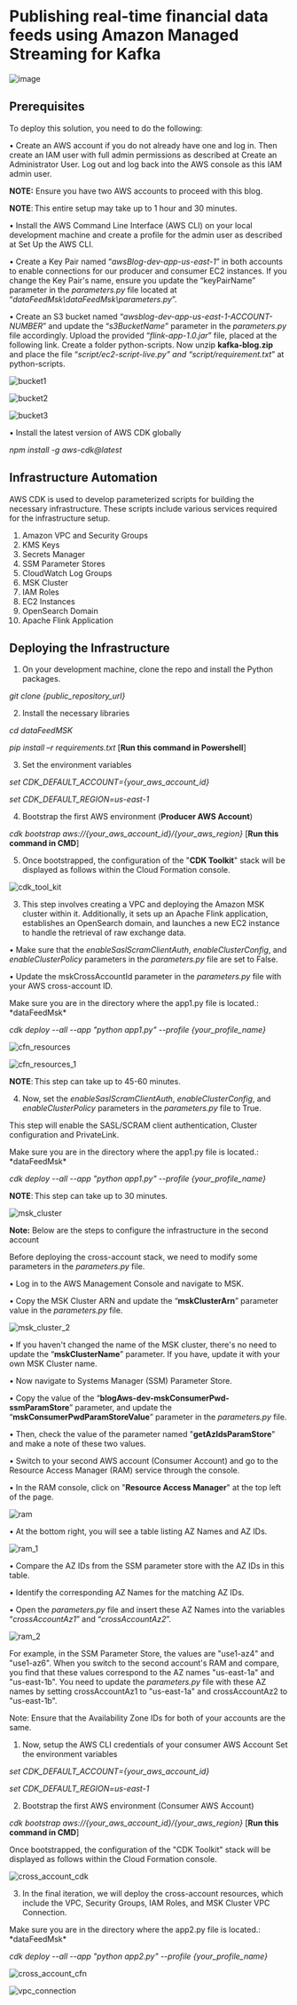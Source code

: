 # Publishing real-time financial data feeds using Amazon Managed Streaming for Kafka

![image](https://github.com/uzairmansoor/dataFeed-MSK-cdk/assets/82077348/f7f19884-9d49-4f70-8246-8cdb8356380d)

## Prerequisites

To deploy this solution, you need to do the following: 
 
•	Create an AWS account if you do not already have one and log in. Then create an IAM user with full admin permissions as described at Create an Administrator User. Log out and log back into the AWS console as this IAM admin user.

**NOTE:** Ensure you have two AWS accounts to proceed with this blog.

**NOTE**: This entire setup may take up to 1 hour and 30 minutes.

•	Install the AWS Command Line Interface (AWS CLI) on your local development machine and create a profile for the admin user as described at Set Up the AWS CLI.   

•	Create a Key Pair named “*awsBlog-dev-app-us-east-1*” in both accounts to enable connections for our producer and consumer EC2 instances. If you change the Key Pair's name, ensure you update the “keyPairName” parameter in the *parameters.py* file located at
“*dataFeedMsk\dataFeedMsk\parameters.py*”.

•	Create an S3 bucket named “*awsblog-dev-app-us-east-1-ACCOUNT-NUMBER*” and update the “*s3BucketName*” parameter in the *parameters.py* file accordingly. Upload the provided “*flink-app-1.0.jar*” file, placed at the following link. Create a folder python-scripts. Now unzip **kafka-blog.zip** and place the file “*script/ec2-script-live.py” and “script/requirement.txt*” at python-scripts.

![bucket1](https://github.com/uzairmansoor/dataFeed-MSK-cdk/assets/82077348/81459024-5557-4f50-a8e6-8ad0f626715c)

![bucket2](https://github.com/uzairmansoor/dataFeed-MSK-cdk/assets/82077348/07044922-20a8-42cc-b014-17ab7093cf33)

![bucket3](https://github.com/uzairmansoor/dataFeed-MSK-cdk/assets/82077348/de60279e-b60c-4f0a-9ae3-d4b1e04138ec)

•	Install the latest version of AWS CDK globally

*npm install -g aws-cdk@latest*

## Infrastructure Automation
 
AWS CDK is used to develop parameterized scripts for building the necessary infrastructure. These scripts include various services required for the infrastructure setup.
 
1.	Amazon VPC and Security Groups
2.	KMS Keys
3.	Secrets Manager
4.	SSM Parameter Stores
5.	CloudWatch Log Groups
6.	MSK Cluster
7.	IAM Roles
8.	EC2 Instances
9.	OpenSearch Domain
10.	Apache Flink Application

## Deploying the Infrastructure 
 
1.	On your development machine, clone the repo and install the Python packages.

*git clone {public_repository_url}*

2.	Install the necessary libraries

*cd dataFeedMSK*

*pip install –r requirements.txt* [**Run this command in Powershell**]

3.	Set the environment variables

*set CDK_DEFAULT_ACCOUNT={your_aws_account_id}*

*set CDK_DEFAULT_REGION=us-east-1*

4.	Bootstrap the first AWS environment (**Producer AWS Account**)

*cdk bootstrap aws://{your_aws_account_id}/{your_aws_region}* [**Run this command in CMD**]	

5.	Once bootstrapped, the configuration of the "**CDK Toolkit**" stack will be displayed as follows within the Cloud Formation console.

![cdk_tool_kit](https://github.com/uzairmansoor/dataFeed-MSK-cdk/assets/82077348/5d6d0b40-7c29-4f0d-8af3-1b9fb896f8f3)

3.	This step involves creating a VPC and deploying the Amazon MSK cluster within it. Additionally, it sets up an Apache Flink application, establishes an OpenSearch domain, and launches a new EC2 instance to handle the retrieval of raw exchange data.

•	Make sure that the *enableSaslScramClientAuth*, *enableClusterConfig*, and *enableClusterPolicy* parameters in the *parameters.py* file are set to False.

•	Update the mskCrossAccountId parameter in the *parameters.py* file with your AWS cross-account ID.

Make sure you are in the directory where the app1.py file is located.: *dataFeedMsk\*

*cdk deploy --all --app "python app1.py" --profile {your_profile_name}*

![cfn_resources](https://github.com/uzairmansoor/dataFeed-MSK-cdk/assets/82077348/d4b88398-32ea-4719-87fc-b5299f041642)

![cfn_resources_1](https://github.com/uzairmansoor/dataFeed-MSK-cdk/assets/82077348/35dfe8ab-e0ba-43f9-92f0-f14030b09b59)

**NOTE**: This step can take up to 45-60 minutes.

4.	Now, set the *enableSaslScramClientAuth*, *enableClusterConfig*, and *enableClusterPolicy* parameters in the *parameters.py* file to True. 
 
This step will enable the SASL/SCRAM client authentication, Cluster configuration and PrivateLink.

Make sure you are in the directory where the app1.py file is located.: *dataFeedMsk\*

*cdk deploy --all --app "python app1.py" --profile {your_profile_name}*

**NOTE**: This step can take up to 30 minutes.

![msk_cluster](https://github.com/uzairmansoor/dataFeed-MSK-cdk/assets/82077348/d28e34a4-c870-4c0d-bf57-367d0e7581c3)

**Note:** Below are the steps to configure the infrastructure in the second account

Before deploying the cross-account stack, we need to modify some parameters in the *parameters.py* file.

•	Log in to the AWS Management Console and navigate to MSK.

•	Copy the MSK Cluster ARN and update the “**mskClusterArn**” parameter value in the *parameters.py* file. 

![msk_cluster_2](https://github.com/uzairmansoor/dataFeed-MSK-cdk/assets/82077348/5581dcfe-2039-45ab-9fbf-6b8a2c2317ea)

•	If you haven't changed the name of the MSK cluster, there's no need to update the “**mskClusterName**” parameter. If you have, update it with your own MSK Cluster name.

•	Now navigate to Systems Manager (SSM) Parameter Store.

•	Copy the value of the “**blogAws-dev-mskConsumerPwd-ssmParamStore**” parameter, and update the “**mskConsumerPwdParamStoreValue**” parameter in the *parameters.py* file.

•	Then, check the value of the parameter named "**getAzIdsParamStore**" and make a note of these two values.

•	Switch to your second AWS account (Consumer Account) and go to the Resource Access Manager (RAM) service through the console.

•	In the RAM console, click on "**Resource Access Manager**" at the top left of the page.

![ram](https://github.com/uzairmansoor/dataFeed-MSK-cdk/assets/82077348/f07d4133-62a6-4755-b6a2-69d68cbee827)

•	At the bottom right, you will see a table listing AZ Names and AZ IDs.

![ram_1](https://github.com/uzairmansoor/dataFeed-MSK-cdk/assets/82077348/16af7e28-6af1-441e-9fbe-43dcc79fbf58)

•	Compare the AZ IDs from the SSM parameter store with the AZ IDs in this table.

•	Identify the corresponding AZ Names for the matching AZ IDs.

•	Open the *parameters.py* file and insert these AZ Names into the variables “*crossAccountAz1*” and “*crossAccountAz2*”.

![ram_2](https://github.com/uzairmansoor/dataFeed-MSK-cdk/assets/82077348/1bb3b341-b825-4069-b3f0-3b10047a0eae)

For example, in the SSM Parameter Store, the values are "use1-az4" and "use1-az6". When you switch to the second account's RAM and compare, you find that these values correspond to the AZ names "us-east-1a" and "us-east-1b". You need to update the *parameters.py* file with these AZ names by setting crossAccountAz1 to "us-east-1a" and crossAccountAz2 to "us-east-1b".

Note: Ensure that the Availability Zone IDs for both of your accounts are the same.

1.	Now, setup the AWS CLI credentials of your consumer AWS Account Set the environment variables

*set CDK_DEFAULT_ACCOUNT={your_aws_account_id}*

*set CDK_DEFAULT_REGION=us-east-1*

2.	Bootstrap the first AWS environment (Consumer AWS Account)

*cdk bootstrap aws://{your_aws_account_id}/{your_aws_region}* [**Run this command in CMD**]

Once bootstrapped, the configuration of the "CDK Toolkit" stack will be displayed as follows within the Cloud Formation console.

![cross_account_cdk](https://github.com/uzairmansoor/dataFeed-MSK-cdk/assets/82077348/092e0c00-a0e3-48ce-bfdc-9b0f1c929798)

3.	In the final iteration, we will deploy the cross-account resources, which include the VPC, Security Groups, IAM Roles, and MSK Cluster VPC Connection.

Make sure you are in the directory where the app2.py file is located.: *dataFeedMsk\*

*cdk deploy --all --app "python app2.py" --profile {your_profile_name}*

![cross_account_cfn](https://github.com/uzairmansoor/dataFeed-MSK-cdk/assets/82077348/61297eb5-ae09-4b65-a7cc-3662e27b4933)

![vpc_connection](https://github.com/uzairmansoor/dataFeed-MSK-cdk/assets/82077348/80d9b43b-0966-4a80-b473-3e280689b609)
